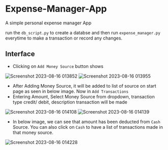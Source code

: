 # Expense-Manager-App
A simple personal expense manager App

run the `db_script.py` to create a databse and then run `expense_manager.py` everytime to make a transaction or record any changes.

## Interface

- Clicking on `Add Money Source` button shows


![Screenshot 2023-08-16 013852](https://github.com/Aayush-Goel-04/Expense-Manager-App/assets/81844215/946261f2-e9a3-43d2-8513-21a140f790d2)
![Screenshot 2023-08-16 013955](https://github.com/Aayush-Goel-04/Expense-Manager-App/assets/81844215/40a2ea47-edd4-4dbf-baf6-b2e2b84a19a1)

- After Adding Money Source, it will be added to list of source on start page as seen in below image. Now in `Add Transactions`
- Entering Amount, Select Money Source from dropdown, transaction type credit/ debit, description transaction will be made


![Screenshot 2023-08-16 014108](https://github.com/Aayush-Goel-04/Expense-Manager-App/assets/81844215/7405dc3f-c302-4ee0-a77b-520cfdc329eb)
![Screenshot 2023-08-16 014139](https://github.com/Aayush-Goel-04/Expense-Manager-App/assets/81844215/1a2fd01b-536d-4fc0-8a36-b70d6b8c95f3)


- In below image, we can see that amount has been deducted from `Cash` Source. You can also click on `Cash` to have a list of transactions made in that money source.

![Screenshot 2023-08-16 014228](https://github.com/Aayush-Goel-04/Expense-Manager-App/assets/81844215/007b3b5b-76e6-4100-a65e-0aa74e8fb397)



 
